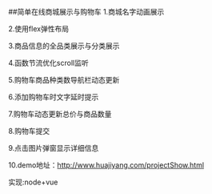 ##简单在线商城展示与购物车
1.商城名字动画展示

2.使用flex弹性布局

3.商品信息的全品类展示与分类展示

4.函数节流优化scroll监听

5.购物车商品种类数导航栏动态更新

6.添加购物车时文字延时提示

7.购物车动态更新总价与商品数量

8.购物车提交

9.点击图片弹窗显示详细信息

10.demo地址：http://www.huajiyang.com/projectShow.html

实现:node+vue
